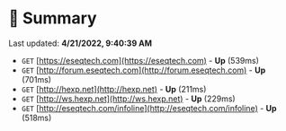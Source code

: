 # 📖 Summary
Last updated: **4/21/2022, 9:40:39 AM**

- `GET` [https://eseqtech.com](https://eseqtech.com) - **Up** (539ms)
- `GET` [http://forum.eseqtech.com](http://forum.eseqtech.com) - **Up** (701ms)
- `GET` [http://hexp.net](http://hexp.net) - **Up** (211ms)
- `GET` [http://ws.hexp.net](http://ws.hexp.net) - **Up** (229ms)
- `GET` [http://eseqtech.com/infoline](http://eseqtech.com/infoline) - **Up** (518ms)
